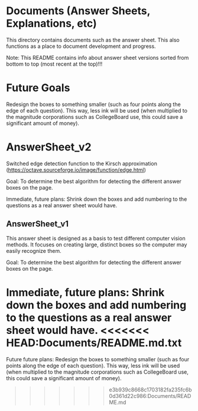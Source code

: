 # Documents (Answer Sheets, Explanations, etc)
This directory contains documents such as the answer sheet. This also functions as a place to document development and progress.

Note: This README contains info about answer sheet versions sorted from bottom to top (most recent at the top)!!!

# Future Goals
Redesign the boxes to something smaller (such as four points along the edge of each question). This way, less ink will be used (when multiplied to the magnitude corporations such as CollegeBoard use, this could save a significant amount of money).

# AnswerSheet_v2
Switched edge detection function to the Kirsch approximation (https://octave.sourceforge.io/image/function/edge.html)

Goal: To determine the best algorithm for detecting the different answer boxes on the page.

Immediate, future plans: Shrink down the boxes and add numbering to the questions as a real answer sheet would have.

## AnswerSheet_v1
This answer sheet is designed as a basis to test different computer vision methods. It focuses on creating large, distinct boxes so the computer may easily recognize them. 

Goal: To determine the best algorithm for detecting the different answer boxes on the page.

Immediate, future plans: Shrink down the boxes and add numbering to the questions as a real answer sheet would have.
<<<<<<< HEAD:Documents/README.md.txt
=======

Future future plans: Redesign the boxes to something smaller (such as four points along the edge of each question). This way, less ink will be used (when multiplied to the magnitude corporations such as CollegeBoard use, this could save a significant amount of money).
>>>>>>> e3b939c8668c1703182fa235fc6b0d361d22c986:Documents/README.md
